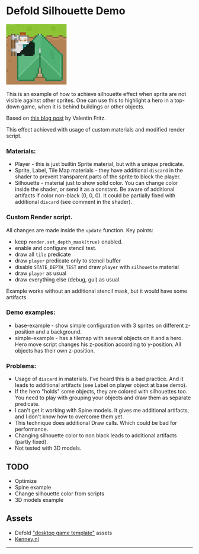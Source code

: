 # Defold Silhouette Demo

![Silhoutte Logo](./assets/images/silhouette-logo.png)


This is an example of how to achieve silhouette effect when sprite are not visible against other sprites. One can use this to highlight a hero in a top-down game, when it is behind buildings or other objects.

Based on [this blog post](https://blog.vfrz.fr/2d-silhouette-effect-in-opengl/#draw-the-silhouette-only-where-needed) by Valentin Fritz.

This effect achieved with usage of custom materials and modified render script.

### Materials:
- Player - this is just builtin Sprite material, but with a unique predicate.
- Sprite, Label, Tile Map materials - they have additional `discard` in the shader to prevent transparent parts of the sprite to block the player. 
- Silhouette - material just to show solid color. You can change color inside the shader, or send it as a constant. Be aware of additional artifacts if color non-black (0, 0, 0). It could be partially fixed with additional `discard` (see comment in the shader).

### Custom Render script.
All changes are made inside the `update` function. Key points:
- keep `render.set_depth_mask(true)` enabled.
- enable and configure stencil test.
- draw all `tile` predicate
- draw `player` predicate only to stencil buffer
- disable `STATE_DEPTH_TEST` and draw `player` with `silhouette` material
- draw `player` as usual
- draw everything else (debug, gui) as usual

Example works without an additional stencil mask, but it would have some artifacts.

### Demo examples:
- base-example - show simple configuration with 3 sprites on different z-position and a background.
- simple-example - has a tilemap with several objects on it and a hero. Hero move script changes his z-position according to y-position. All objects has their own z-position.

### Problems:
- Usage of `discard` in materials. I've heard this is a bad practice. And it leads to additional artifacts (see Label on player object at base demo).
- If the hero "holds" some objects, they are colored with silhouettes too. You need to play with grouping your objects and draw them as separate predicate.
- I can't get it working with Spine models. It gives me additional artifacts, and I don't know how to overcome them yet.
- This technique does additional Draw calls. Which could be bad for performance.
- Changing silhouette color to non black  leads to additional artifacts (partly fixed).
- Not tested with 3D models.


## TODO

- Optimize
- Spine example
- Change silhouette color from scripts
- 3D models example

## Assets

- Defold ["desktop game template"](https://github.com/defold/template-desktop/) assets
- [Kenney.nl](https://www.kenney.nl/assets)

---
